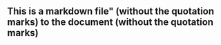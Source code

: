 ## This is a markdown file" (without the quotation marks) to the document (without the quotation marks)